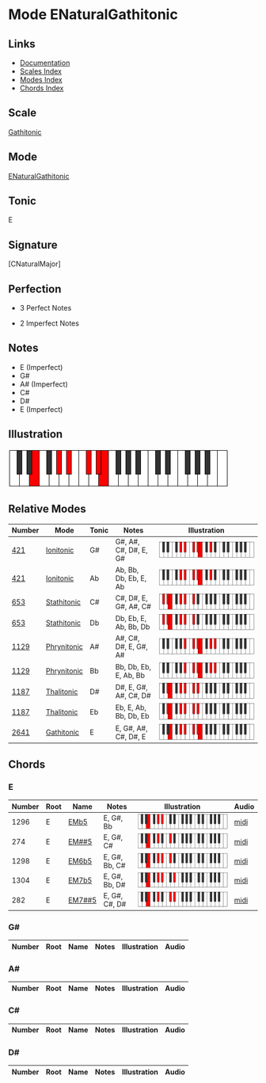 # Mode ENaturalGathitonic

## Links

- [Documentation](index.md)
- [Scales Index](Scales.md)
- [Modes Index](Modes.md)
- [Chords Index](Chords.md)

## Scale

[Gathitonic](ScaleGathitonic.md)

## Mode

[ENaturalGathitonic](ModeENaturalGathitonic.md)

## Tonic

E

## Signature

[CNaturalMajor]

## Perfection

 - 3 Perfect Notes

 - 2 Imperfect Notes

## Notes

- E (Imperfect)
- G#
- A# (Imperfect)
- C#
- D#
- E (Imperfect)

## Illustration

![ENaturalGathitonic](ModeENaturalGathitonic.png)

## Relative Modes

| Number | Mode | Tonic | Notes | Illustration |
|--------|------|-------|-------|--------------|
| [421](https://ianring.com/musictheory/scales/421) | [Ionitonic](ModeIonitonic.md) | G# | G#, A#, C#, D#, E, G# | ![GSharpIonitonic](ModeGSharpIonitonic.png) |
| [421](https://ianring.com/musictheory/scales/421) | [Ionitonic](ModeIonitonic.md) | Ab | Ab, Bb, Db, Eb, E, Ab | ![AFlatIonitonic](ModeAFlatIonitonic.png) |
| [653](https://ianring.com/musictheory/scales/653) | [Stathitonic](ModeStathitonic.md) | C# | C#, D#, E, G#, A#, C# | ![CSharpStathitonic](ModeCSharpStathitonic.png) |
| [653](https://ianring.com/musictheory/scales/653) | [Stathitonic](ModeStathitonic.md) | Db | Db, Eb, E, Ab, Bb, Db | ![DFlatStathitonic](ModeDFlatStathitonic.png) |
| [1129](https://ianring.com/musictheory/scales/1129) | [Phrynitonic](ModePhrynitonic.md) | A# | A#, C#, D#, E, G#, A# | ![ASharpPhrynitonic](ModeASharpPhrynitonic.png) |
| [1129](https://ianring.com/musictheory/scales/1129) | [Phrynitonic](ModePhrynitonic.md) | Bb | Bb, Db, Eb, E, Ab, Bb | ![BFlatPhrynitonic](ModeBFlatPhrynitonic.png) |
| [1187](https://ianring.com/musictheory/scales/1187) | [Thalitonic](ModeThalitonic.md) | D# | D#, E, G#, A#, C#, D# | ![DSharpThalitonic](ModeDSharpThalitonic.png) |
| [1187](https://ianring.com/musictheory/scales/1187) | [Thalitonic](ModeThalitonic.md) | Eb | Eb, E, Ab, Bb, Db, Eb | ![EFlatThalitonic](ModeEFlatThalitonic.png) |
| [2641](https://ianring.com/musictheory/scales/2641) | [Gathitonic](ModeGathitonic.md) | E | E, G#, A#, C#, D#, E | ![ENaturalGathitonic](ModeENaturalGathitonic.png) |

## Chords

### E

| Number | Root | Name | Notes | Illustration | Audio |
|--------|------|------|-------|--------------|-------|
| 1296 | E | [EMb5](ChordENaturalMajorFlatFifth.md) | E, G#, Bb | ![EMb5](ChordENaturalMajorFlatFifthRootPosition.png) | [midi](ChordENaturalMajorFlatFifthRootPosition.mid) |
| 274 | E | [EM##5](ChordENaturalMajorDoubleSharpFifth.md) | E, G#, C# | ![EM##5](ChordENaturalMajorDoubleSharpFifthRootPosition.png) | [midi](ChordENaturalMajorDoubleSharpFifthRootPosition.mid) |
| 1298 | E | [EM6b5](ChordENaturalMajorSixthFlatFifth.md) | E, G#, Bb, C# | ![EM6b5](ChordENaturalMajorSixthFlatFifthRootPosition.png) | [midi](ChordENaturalMajorSixthFlatFifthRootPosition.mid) |
| 1304 | E | [EM7b5](ChordENaturalMajorSeventhFlatFifth.md) | E, G#, Bb, D# | ![EM7b5](ChordENaturalMajorSeventhFlatFifthRootPosition.png) | [midi](ChordENaturalMajorSeventhFlatFifthRootPosition.mid) |
| 282 | E | [EM7##5](ChordENaturalMajorSeventhDoubleSharpFifth.md) | E, G#, C#, D# | ![EM7##5](ChordENaturalMajorSeventhDoubleSharpFifthRootPosition.png) | [midi](ChordENaturalMajorSeventhDoubleSharpFifthRootPosition.mid) |

### G#

| Number | Root | Name | Notes | Illustration | Audio |
|--------|------|------|-------|--------------|-------|

### A#

| Number | Root | Name | Notes | Illustration | Audio |
|--------|------|------|-------|--------------|-------|

### C#

| Number | Root | Name | Notes | Illustration | Audio |
|--------|------|------|-------|--------------|-------|

### D#

| Number | Root | Name | Notes | Illustration | Audio |
|--------|------|------|-------|--------------|-------|

